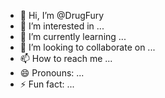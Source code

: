 - 👋 Hi, I’m @DrugFury
- 👀 I’m interested in ...
- 🌱 I’m currently learning ...
- 💞️ I’m looking to collaborate on ...
- 📫 How to reach me ...
- 😄 Pronouns: ...
- ⚡ Fun fact: ...

<!---
DrugFury/DrugFury is a ✨ special ✨ repository because its `README.md` (this file) appears on your GitHub profile.
You can click the Preview link to take a look at your changes.
--->
